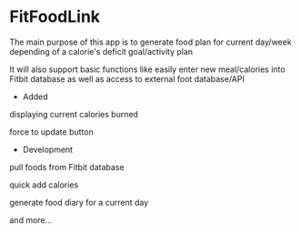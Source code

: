 # FitFoodLink

The main purpose of this app is to generate food plan for current day/week depending of a calorie's deficit goal/activity plan

It will also support basic functions like easily enter new meal/calories into Fitbit database as well as access to external foot database/API  

- Added

displaying current calories burned

force to update button

- Development

pull foods from Fitbit database

quick add calories

generate food diary for a current day

and more...